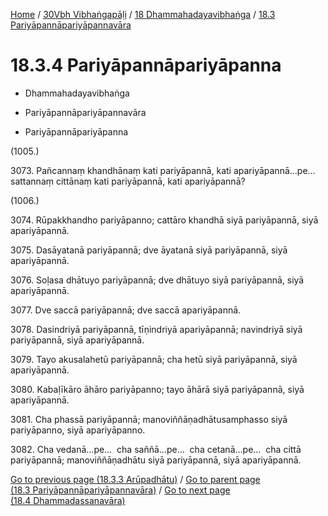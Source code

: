 
[Home](/) / [30Vbh Vibhaṅgapāḷi](../../../30Vbh.md) / [18 Dhammahadayavibhaṅga](../../18.md) / [18.3 Pariyāpannāpariyāpannavāra](../18.3.md)

# 18.3.4 Pariyāpannāpariyāpanna

* Dhammahadayavibhaṅga

* Pariyāpannāpariyāpannavāra

* Pariyāpannāpariyāpanna

(1005.)

3073\. Pañcannaṃ khandhānaṃ kati pariyāpannā, kati apariyāpannā…pe…  sattannaṃ cittānaṃ kati pariyāpannā, kati apariyāpannā?

(1006.)

3074\. Rūpakkhandho pariyāpanno; cattāro khandhā siyā pariyāpannā, siyā apariyāpannā.

3075\. Dasāyatanā pariyāpannā; dve āyatanā siyā pariyāpannā, siyā apariyāpannā.

3076\. Soḷasa dhātuyo pariyāpannā; dve dhātuyo siyā pariyāpannā, siyā apariyāpannā.

3077\. Dve saccā pariyāpannā; dve saccā apariyāpannā.

3078\. Dasindriyā pariyāpannā, tīṇindriyā apariyāpannā; navindriyā siyā pariyāpannā, siyā apariyāpannā.

3079\. Tayo akusalahetū pariyāpannā; cha hetū siyā pariyāpannā, siyā apariyāpannā.

3080\. Kabaḷīkāro āhāro pariyāpanno; tayo āhārā siyā pariyāpannā, siyā apariyāpannā.

3081\. Cha phassā pariyāpannā; manoviññāṇadhātusamphasso siyā pariyāpanno, siyā apariyāpanno.

3082\. Cha vedanā…pe…  cha saññā…pe…  cha cetanā…pe…  cha cittā pariyāpannā; manoviññāṇadhātu siyā pariyāpannā, siyā apariyāpannā.

[Go to previous page (18.3.3 Arūpadhātu)](18.3.3.md) / [Go to parent page (18.3 Pariyāpannāpariyāpannavāra)](../18.3.md) / [Go to next page (18.4 Dhammadassanavāra)](../18.4.md)


